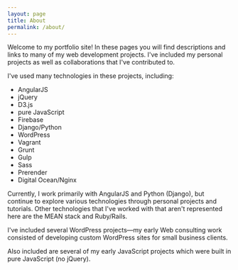 ```yaml
---
layout: page
title: About
permalink: /about/
---
```



Welcome to my portfolio site! In these pages you will find descriptions and links to many of my web development projects. I've included my personal projects as well as collaborations that I've contributed to.

I've used many technologies in these projects, including:

- AngularJS
- jQuery
- D3.js
- pure JavaScript
- Firebase
- Django/Python
- WordPress
- Vagrant
- Grunt
- Gulp
- Sass
- Prerender
- Digital Ocean/Nginx

Currently, I work primarily with AngularJS and Python (Django), but continue to explore various technologies through personal projects and tutorials. Other technologies that I've worked with that aren't represented here are the MEAN stack and Ruby/Rails.

I've included several WordPress projects&mdash;my early Web consulting work consisted of developing custom WordPress sites for small business clients.

Also included are several of my early JavaScript projects which were built in pure JavaScript (no jQuery).

